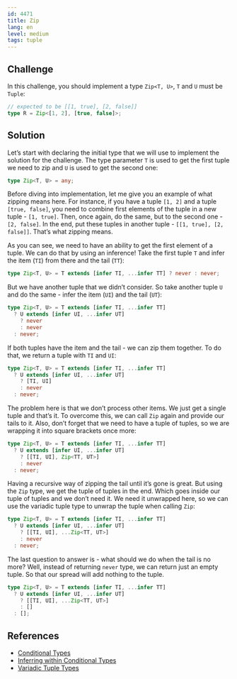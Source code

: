 ```yaml
---
id: 4471
title: Zip
lang: en
level: medium
tags: tuple
---
```


## Challenge

In this challenge, you should implement a type `Zip<T, U>`, `T` and `U` must be
`Tuple`:

```typescript
// expected to be [[1, true], [2, false]]
type R = Zip<[1, 2], [true, false]>;
```

## Solution

Let’s start with declaring the initial type that we will use to implement the
solution for the challenge. The type parameter `T` is used to get the first
tuple we need to zip and `U` is used to get the second one:

```typescript
type Zip<T, U> = any;
```

Before diving into implementation, let me give you an example of what zipping
means here. For instance, if you have a tuple `[1, 2]` and a tuple
`[true, false]`, you need to combine first elements of the tuple in a new
tuple - `[1, true]`. Then, once again, do the same, but to the second one -
`[2, false]`. In the end, put these tuples in another tuple -
`[[1, true], [2, false]]`. That’s what zipping means.

As you can see, we need to have an ability to get the first element of a tuple.
We can do that by using an inference! Take the first tuple `T` and infer the
item (`TI`) from there and the tail (`TT`):

```typescript
type Zip<T, U> = T extends [infer TI, ...infer TT] ? never : never;
```

But we have another tuple that we didn’t consider. So take another tuple `U` and
do the same - infer the item (`UI`) and the tail (`UT`):

```typescript
type Zip<T, U> = T extends [infer TI, ...infer TT]
  ? U extends [infer UI, ...infer UT]
    ? never
    : never
  : never;
```

If both tuples have the item and the tail - we can zip them together. To do
that, we return a tuple with `TI` and `UI`:

```typescript
type Zip<T, U> = T extends [infer TI, ...infer TT]
  ? U extends [infer UI, ...infer UT]
    ? [TI, UI]
    : never
  : never;
```

The problem here is that we don’t process other items. We just get a single
tuple and that’s it. To overcome this, we can call `Zip` again and provide our
tails to it. Also, don’t forget that we need to have a tuple of tuples, so we
are wrapping it into square brackets once more:

```typescript
type Zip<T, U> = T extends [infer TI, ...infer TT]
  ? U extends [infer UI, ...infer UT]
    ? [[TI, UI], Zip<TT, UT>]
    : never
  : never;
```

Having a recursive way of zipping the tail until it’s gone is great. But using
the `Zip` type, we get the tuple of tuples in the end. Which goes inside our
tuple of tuples and we don’t need it. We need it unwrapped here, so we can use
the variadic tuple type to unwrap the tuple when calling `Zip`:

```typescript
type Zip<T, U> = T extends [infer TI, ...infer TT]
  ? U extends [infer UI, ...infer UT]
    ? [[TI, UI], ...Zip<TT, UT>]
    : never
  : never;
```

The last question to answer is - what should we do when the tail is no more?
Well, instead of returning `never` type, we can return just an empty tuple. So
that our spread will add nothing to the tuple.

```typescript
type Zip<T, U> = T extends [infer TI, ...infer TT]
  ? U extends [infer UI, ...infer UT]
    ? [[TI, UI], ...Zip<TT, UT>]
    : []
  : [];
```

## References

- [Conditional Types](https://www.typescriptlang.org/docs/handbook/2/conditional-types.html)
- [Inferring within Conditional Types](https://www.typescriptlang.org/docs/handbook/2/conditional-types.html#inferring-within-conditional-types)
- [Variadic Tuple Types](https://www.typescriptlang.org/docs/handbook/release-notes/typescript-4-0.html#variadic-tuple-types)
